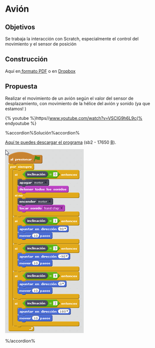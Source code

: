 
# Avión

## Objetivos

Se trabaja la interacción con Scratch, especialmente el control del movimiento y el sensor de posición

## Construcción

Aquí en[ formato PDF](https://a248.e.akamai.net/cache.lego.com/r/education/r/lesi/-/media/lesi/downloads/building%20instructions/wedo/9580_airplanerescue.pdf?l.r2=-511924109) o en [Dropbox](https://www.dropbox.com/s/u52hlt3dhe06ys8/AVION%20RESCATE.pdf?dl=0)

## Propuesta

Realizar el movimiento de un avión según el valor del sensor de desplazamiento, con movimiento de la hélice del avión y sonido (ya que estamos! )

{% youtube %}https//www.youtube.com/watch?v=VSClG9h6L9c{% endyoutube %}

%accordion%Solución%accordion%

[Aquí te puedes descargar el programa](http://aularagon.catedu.es/materialesaularagon2013/LegoWedo/M2/avion.sb2) (sb2 - 17650 <abbr lang="en" title="Bytes">B</abbr>).

![](img/avion.png)

%/accordion%